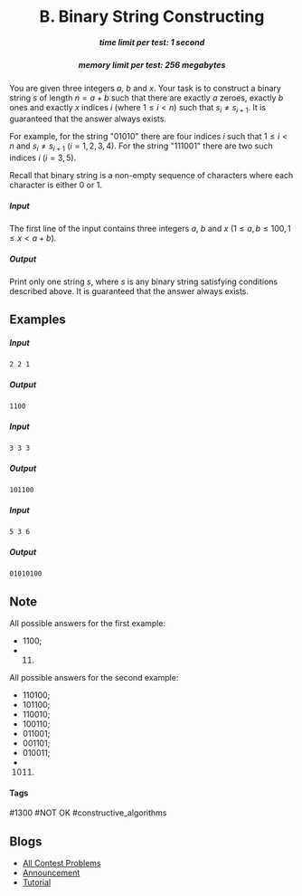 <h1 style='text-align: center;'> B. Binary String Constructing</h1>

<h5 style='text-align: center;'>time limit per test: 1 second</h5>
<h5 style='text-align: center;'>memory limit per test: 256 megabytes</h5>

You are given three integers $a$, $b$ and $x$. Your task is to construct a binary string $s$ of length $n = a + b$ such that there are exactly $a$ zeroes, exactly $b$ ones and exactly $x$ indices $i$ (where $1 \le i < n$) such that $s_i \ne s_{i + 1}$. It is guaranteed that the answer always exists.

For example, for the string "01010" there are four indices $i$ such that $1 \le i < n$ and $s_i \ne s_{i + 1}$ ($i = 1, 2, 3, 4$). For the string "111001" there are two such indices $i$ ($i = 3, 5$).

Recall that binary string is a non-empty sequence of characters where each character is either 0 or 1.

##### Input

The first line of the input contains three integers $a$, $b$ and $x$ ($1 \le a, b \le 100, 1 \le x < a + b)$.

##### Output

Print only one string $s$, where $s$ is any binary string satisfying conditions described above. It is guaranteed that the answer always exists.

## Examples

##### Input


```text
2 2 1  

```
##### Output


```text
1100  

```
##### Input


```text
3 3 3  

```
##### Output


```text
101100  

```
##### Input


```text
5 3 6  

```
##### Output


```text
01010100  

```
## Note

All possible answers for the first example: 

* 1100;
* 0011.

All possible answers for the second example: 

* 110100;
* 101100;
* 110010;
* 100110;
* 011001;
* 001101;
* 010011;
* 001011.


#### Tags 

#1300 #NOT OK #constructive_algorithms 

## Blogs
- [All Contest Problems](../Codeforces_Round_494_(Div._3).md)
- [Announcement](../blogs/Announcement.md)
- [Tutorial](../blogs/Tutorial.md)

